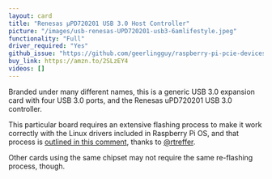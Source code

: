 ```yaml
---
layout: card
title: "Renesas µPD720201 USB 3.0 Host Controller"
picture: "/images/usb-renesas-UPD720201-usb3-6amlifestyle.jpeg"
functionality: "Full"
driver_required: "Yes"
github_issue: "https://github.com/geerlingguy/raspberry-pi-pcie-devices/issues/103"
buy_link: https://amzn.to/2SLzEY4
videos: []
---
```

Branded under many different names, this is a generic USB 3.0 expansion card with four USB 3.0 ports, and the Renesas uPD720201 USB 3.0 controller.

This particular board requires an extensive flashing process to make it work correctly with the Linux drivers included in Raspberry Pi OS, and that process is [outlined in this comment](https://github.com/geerlingguy/raspberry-pi-pcie-devices/issues/103#issuecomment-804034815), thanks to [@rtreffer](https://github.com/rtreffer).

Other cards using the same chipset may not require the same re-flashing process, though.
